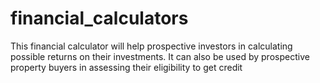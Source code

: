# financial_calculators
This financial calculator will help prospective investors in calculating possible returns on their investments. It can also be used by prospective property buyers in assessing their eligibility to get credit 
